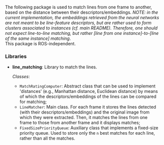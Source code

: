 The following package is used to match lines from one frame to another, based on the distance between their descriptors/embeddings. *NOTE: in the current implementation, the embeddings retrieved from the neural networks are not meant to be line-feature descriptors, but are rather used to form clusters associated to instances (cf. main README). Therefore, one should not expect line-to-line matching, but rather [line from one instance]-to-[line of the same instance] matching*.  
This package is ROS-independent.

### Libraries
- **line_matching**: Library to match the lines.

  _Classes_:
  - `MatchRatingComputer`: Abstract class that can be used to implement 'distances' (e.g., Manhattan distance, Euclidean distance) by means of which the descriptors/embeddings of the lines can be compared for matching;
  - `LineMatcher`: Main class. For each frame it stores the lines detected (with their descriptors/embeddings) and the original image from which they were extracted. Then, it matches the lines from one frame to those from another frame and it displays matches;
  - `FixedSizePriorityQueue`: Auxiliary class that implements a fixed-size priority queue. Used to store only the `n` best matches for each line, rather than all the matches.
